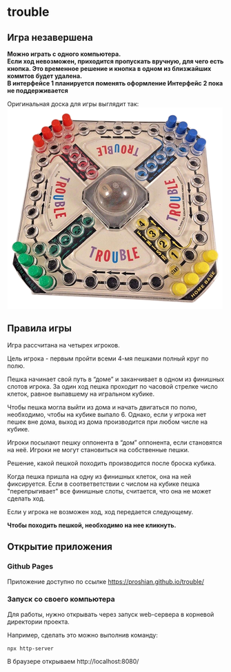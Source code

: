 # trouble

## Игра незавершена
**Можно играть с одного компьютера.\
Если ход невозможен, приходится пропускать вручную, для чего есть кнопка. Это временное решение и кнопка в одном из близжайших коммтов будет удалена.\
В интерфейсе 1 планируется поменять оформление 
Интерфейс 2 пока не поддерживается**

Оригинальная доска для игры выглядит так: \
![Если вы видите этот текст, картинка с игральным полем не отобразилась :(](resources/board.png?raw=true "Игральное поле")

## Правила игры

Игра рассчитана на четырех игроков.

Цель игрока - первым пройти всеми 4-мя пешками полный круг по полю.

Пешка начинает свой путь в “доме” и заканчивает в одном из финишных слотов игрока.
За один ход пешка проходит по часовой стрелке число клеток, равное выпавшему на игральном кубике. 
  
Чтобы пешка могла выйти из дома и начать двигаться по полю, необходимо, чтобы на кубике выпало 6. Однако, если у игрока нет пешек вне дома, выход из дома производится при любом числе на кубике.
 
Игроки посылают пешку оппонента в “дом” оппонента, если становятся на неё. 
Игроки не могут становиться на собственные пешки.
 
Решение, какой пешкой походить производится после броска кубика.
 
Когда пешка пришла на одну из финишных клеток, она на ней фиксируется. 
Если в соответветствии с числом на кубике пешка "перепрыгивает" все финишные слоты, считается, что она не может сделать ход.

Если у игрока не возможен ход, ход передается следующему.

**Чтобы походить пешкой, необходимо на нее кликнуть.**

## Открытие приложения

### Github Pages
Приложение доступно по ссылке https://proshian.github.io/trouble/

### Запуск со своего компьютера
Для работы, нужно открывать через запуск web-сервера в корневой директории проекта.

Например, сделать это можно выполнив команду:

```
npx http-server
```

В браузере открываем http://localhost:8080/